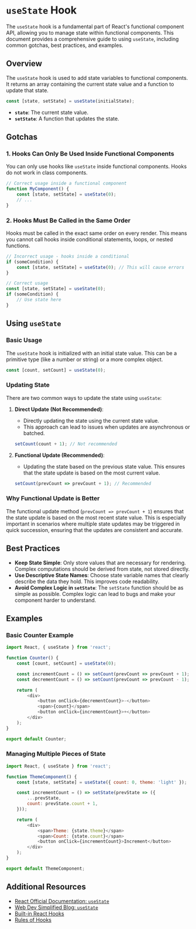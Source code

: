 # `useState` Hook

The `useState` hook is a fundamental part of React's functional component API, allowing you to manage state within functional components. This document provides a comprehensive guide to using `useState`, including common gotchas, best practices, and examples.

## Overview

The `useState` hook is used to add state variables to functional components. It returns an array containing the current state value and a function to update that state.

```javascript
const [state, setState] = useState(initialState);
```

- **`state`**: The current state value.
- **`setState`**: A function that updates the state.

## Gotchas

### 1. Hooks Can Only Be Used Inside Functional Components

You can only use hooks like `useState` inside functional components. Hooks do not work in class components.

```javascript
// Correct usage inside a functional component
function MyComponent() {
    const [state, setState] = useState(0);
    // ...
}
```

### 2. Hooks Must Be Called in the Same Order

Hooks must be called in the exact same order on every render. This means you cannot call hooks inside conditional statements, loops, or nested functions.

```javascript
// Incorrect usage - hooks inside a conditional
if (someCondition) {
    const [state, setState] = useState(0); // This will cause errors
}

// Correct usage
const [state, setState] = useState(0);
if (someCondition) {
    // Use state here
}
```

## Using `useState`

### Basic Usage

The `useState` hook is initialized with an initial state value. This can be a primitive type (like a number or string) or a more complex object.

```javascript
const [count, setCount] = useState(0);
```

### Updating State

There are two common ways to update the state using `useState`:

1. **Direct Update (Not Recommended)**:
    - Directly updating the state using the current state value.
    - This approach can lead to issues when updates are asynchronous or batched.
  
    ```javascript
    setCount(count + 1); // Not recommended
    ```

2. **Functional Update (Recommended)**:
    - Updating the state based on the previous state value. This ensures that the state update is based on the most current value.
  
    ```javascript
    setCount(prevCount => prevCount + 1); // Recommended
    ```

### Why Functional Update is Better

The functional update method (`prevCount => prevCount + 1`) ensures that the state update is based on the most recent state value. This is especially important in scenarios where multiple state updates may be triggered in quick succession, ensuring that the updates are consistent and accurate.

## Best Practices

- **Keep State Simple**: Only store values that are necessary for rendering. Complex computations should be derived from state, not stored directly.
- **Use Descriptive State Names**: Choose state variable names that clearly describe the data they hold. This improves code readability.
- **Avoid Complex Logic in `setState`**: The `setState` function should be as simple as possible. Complex logic can lead to bugs and make your component harder to understand.

## Examples

### Basic Counter Example

```javascript
import React, { useState } from 'react';

function Counter() {
    const [count, setCount] = useState(0);

    const incrementCount = () => setCount(prevCount => prevCount + 1);
    const decrementCount = () => setCount(prevCount => prevCount - 1);

    return (
        <div>
            <button onClick={decrementCount}>-</button>
            <span>{count}</span>
            <button onClick={incrementCount}>+</button>
        </div>
    );
}

export default Counter;
```

### Managing Multiple Pieces of State

```javascript
import React, { useState } from 'react';

function ThemeComponent() {
    const [state, setState] = useState({ count: 0, theme: 'light' });

    const incrementCount = () => setState(prevState => ({
        ...prevState,
        count: prevState.count + 1,
    }));

    return (
        <div>
            <span>Theme: {state.theme}</span>
            <span>Count: {state.count}</span>
            <button onClick={incrementCount}>Increment</button>
        </div>
    );
}

export default ThemeComponent;
```

## Additional Resources

- [React Official Documentation: `useState`](https://react.dev/reference/react/useState)
- [Web Dev Simplified Blog: `useState`](https://blog.webdevsimplified.com/2020-04/use-state/)
- [Built-in React Hooks](https://react.dev/reference/react/hooks)
- [Rules of Hooks](https://react.dev/reference/rules/rules-of-hooks)
